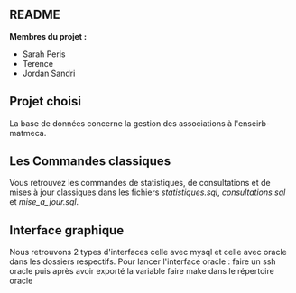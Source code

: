 
README
-------

**Membres du projet :** 
- Sarah Peris
- Terence
- Jordan Sandri

Projet choisi
--------------

La base de données concerne la gestion des associations à l'enseirb-matmeca.

Les Commandes classiques
-------------------------

Vous retrouvez les commandes de statistiques, de consultations et de mises à jour classiques dans les fichiers *statistiques.sql*, *consultations.sql* et *mise_a_jour.sql*.

Interface graphique 
--------------------

Nous retrouvons 2 types d'interfaces celle avec mysql et celle avec oracle dans les dossiers respectifs.
Pour lancer l'interface oracle : faire un ssh oracle puis après avoir exporté la variable faire make dans le répertoire oracle



